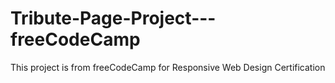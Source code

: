 # Tribute-Page-Project---freeCodeCamp
This project is from freeCodeCamp for Responsive Web Design Certification
